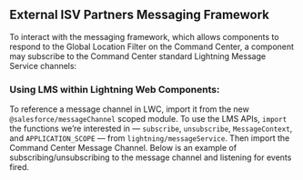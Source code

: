 ## External ISV Partners Messaging Framework

To interact with the messaging framework, which allows components to respond to the Global Location Filter on the Command Center, a component may subscribe to the Command Center standard Lightning Message Service channels:  

### Using LMS within Lightning Web Components:

To reference a message channel in LWC, import it from the new `@salesforce/messageChannel` scoped module. To use the LMS APIs, `import` the functions we’re interested in — `subscribe`, `unsubscribe`, `MessageContext`, and `APPLICATION_SCOPE` — from `lightning/messageService`. Then import the Command Center Message Channel. Below is an example of subscribing/unsubscribing to the message channel and listening for events fired.
